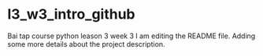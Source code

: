# l3_w3_intro_github
Bai tap course python leason 3 week 3
I am editing the README file. Adding some more details about the project description.

